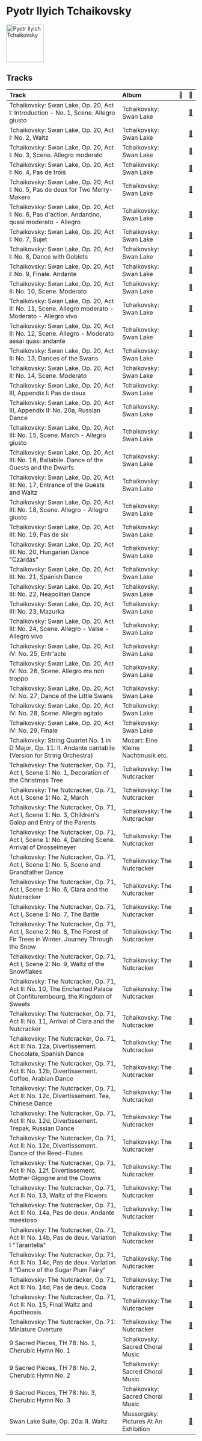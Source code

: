 
# Pyotr Ilyich Tchaikovsky


<img src="https://i.scdn.co/image/9a7c31f43e22a95f6d3c57baf4f87a3a9d2b93e0" alt="Pyotr Ilyich Tchaikovsky" width="100" />

## Tracks

| Track                                                                                                                   | Album                                 | 💚   | 🔗                                                          |
|:------------------------------------------------------------------------------------------------------------------------|:--------------------------------------|:----|:-----------------------------------------------------------|
| Tchaikovsky: Swan Lake, Op. 20, Act I: Introduction - No. 1, Scene. Allegro giusto                                      | Tchaikovsky: Swan Lake                |     | [🔗](https://open.spotify.com/track/5tNUaNoIMdJcdHGj25a7gD) |
| Tchaikovsky: Swan Lake, Op. 20, Act I: No. 2, Waltz                                                                     | Tchaikovsky: Swan Lake                |     | [🔗](https://open.spotify.com/track/7gwqbiFgNU1VddAK2XO5Wr) |
| Tchaikovsky: Swan Lake, Op. 20, Act I: No. 3, Scene. Allegro moderato                                                   | Tchaikovsky: Swan Lake                |     | [🔗](https://open.spotify.com/track/2pck96k8ppFMeyTONVAFLq) |
| Tchaikovsky: Swan Lake, Op. 20, Act I: No. 4, Pas de trois                                                              | Tchaikovsky: Swan Lake                |     | [🔗](https://open.spotify.com/track/3lE4dnrzG0FQxg67ZOl9rx) |
| Tchaikovsky: Swan Lake, Op. 20, Act I: No. 5, Pas de deux for Two Merry-Makers                                          | Tchaikovsky: Swan Lake                |     | [🔗](https://open.spotify.com/track/4c36o7MDZ6iXYedl5DMvO5) |
| Tchaikovsky: Swan Lake, Op. 20, Act I: No. 6, Pas d'action. Andantino, quasi moderato - Allegro                         | Tchaikovsky: Swan Lake                |     | [🔗](https://open.spotify.com/track/6DlYVW2A5tBGwyrVYQnGsO) |
| Tchaikovsky: Swan Lake, Op. 20, Act I: No. 7, Sujet                                                                     | Tchaikovsky: Swan Lake                |     | [🔗](https://open.spotify.com/track/5vQefc73LyaFwEPPcVspar) |
| Tchaikovsky: Swan Lake, Op. 20, Act I: No. 8, Dance with Goblets                                                        | Tchaikovsky: Swan Lake                |     | [🔗](https://open.spotify.com/track/5k4h8TjWUws1995o3eOW0X) |
| Tchaikovsky: Swan Lake, Op. 20, Act I: No. 9, Finale. Andante                                                           | Tchaikovsky: Swan Lake                |     | [🔗](https://open.spotify.com/track/30zjefBZWdYaliUSutB6xZ) |
| Tchaikovsky: Swan Lake, Op. 20, Act II: No. 10, Scene. Moderato                                                         | Tchaikovsky: Swan Lake                |     | [🔗](https://open.spotify.com/track/2xizRhme7pYeITbH1NLLGt) |
| Tchaikovsky: Swan Lake, Op. 20, Act II: No. 11, Scene. Allegro moderato - Moderato - Allegro vivo                       | Tchaikovsky: Swan Lake                |     | [🔗](https://open.spotify.com/track/5ItPxeVnRy31PwbheRAZyw) |
| Tchaikovsky: Swan Lake, Op. 20, Act II: No. 12, Scene. Allegro - Moderato assai quasi andante                           | Tchaikovsky: Swan Lake                |     | [🔗](https://open.spotify.com/track/4MK0IoF2M5oUMvOrguhyYF) |
| Tchaikovsky: Swan Lake, Op. 20, Act II: No. 13, Dances of the Swans                                                     | Tchaikovsky: Swan Lake                |     | [🔗](https://open.spotify.com/track/2LETLpcnlbL2d5IbnNYLf8) |
| Tchaikovsky: Swan Lake, Op. 20, Act II: No. 14, Scene. Moderato                                                         | Tchaikovsky: Swan Lake                |     | [🔗](https://open.spotify.com/track/3NlS13lSrtQAL9Nf7ZNoRW) |
| Tchaikovsky: Swan Lake, Op. 20, Act III, Appendix I: Pas de deux                                                        | Tchaikovsky: Swan Lake                |     | [🔗](https://open.spotify.com/track/7hh18ES59TNeJnBSVJKtmV) |
| Tchaikovsky: Swan Lake, Op. 20, Act III, Appendix II: No. 20a, Russian Dance                                            | Tchaikovsky: Swan Lake                |     | [🔗](https://open.spotify.com/track/0H9IxK78CYvsvIWa3fNpdS) |
| Tchaikovsky: Swan Lake, Op. 20, Act III: No. 15, Scene. March - Allegro giusto                                          | Tchaikovsky: Swan Lake                |     | [🔗](https://open.spotify.com/track/0x8zPL3DG2zfVSUzZQiCKL) |
| Tchaikovsky: Swan Lake, Op. 20, Act III: No. 16, Ballabile. Dance of the Guests and the Dwarfs                          | Tchaikovsky: Swan Lake                |     | [🔗](https://open.spotify.com/track/6fvore08Y6schFpAtmapXW) |
| Tchaikovsky: Swan Lake, Op. 20, Act III: No. 17, Entrance of the Guests and Waltz                                       | Tchaikovsky: Swan Lake                |     | [🔗](https://open.spotify.com/track/1RiQJx6VNLVG2SLbyiN6tK) |
| Tchaikovsky: Swan Lake, Op. 20, Act III: No. 18, Scene. Allegro - Allegro giusto                                        | Tchaikovsky: Swan Lake                |     | [🔗](https://open.spotify.com/track/2YzKk2NMadveUJ5gSMmo5W) |
| Tchaikovsky: Swan Lake, Op. 20, Act III: No. 19, Pas de six                                                             | Tchaikovsky: Swan Lake                |     | [🔗](https://open.spotify.com/track/5BgU68GB0DoFSxkwuIsLU2) |
| Tchaikovsky: Swan Lake, Op. 20, Act III: No. 20, Hungarian Dance "Czárdás"                                              | Tchaikovsky: Swan Lake                |     | [🔗](https://open.spotify.com/track/6YbcqXNj8MEclUKVeicLYU) |
| Tchaikovsky: Swan Lake, Op. 20, Act III: No. 21, Spanish Dance                                                          | Tchaikovsky: Swan Lake                |     | [🔗](https://open.spotify.com/track/3Vulgn0kOld0a561mg7yt4) |
| Tchaikovsky: Swan Lake, Op. 20, Act III: No. 22, Neapolitan Dance                                                       | Tchaikovsky: Swan Lake                |     | [🔗](https://open.spotify.com/track/4nj7bhtLH0R1xW0mybToZx) |
| Tchaikovsky: Swan Lake, Op. 20, Act III: No. 23, Mazurka                                                                | Tchaikovsky: Swan Lake                |     | [🔗](https://open.spotify.com/track/2yf6Hbs6YR3o1iEtOxr91R) |
| Tchaikovsky: Swan Lake, Op. 20, Act III: No. 24, Scene. Allegro - Valse - Allegro vivo                                  | Tchaikovsky: Swan Lake                |     | [🔗](https://open.spotify.com/track/6kmeyBsHTsgvNfng8D3r1d) |
| Tchaikovsky: Swan Lake, Op. 20, Act IV: No. 25, Entr'acte                                                               | Tchaikovsky: Swan Lake                |     | [🔗](https://open.spotify.com/track/4e1dRJR5QrPOlfjx3jShah) |
| Tchaikovsky: Swan Lake, Op. 20, Act IV: No. 26, Scene. Allegro ma non troppo                                            | Tchaikovsky: Swan Lake                |     | [🔗](https://open.spotify.com/track/4DhZXyID8nEQmTqWzZ0nC7) |
| Tchaikovsky: Swan Lake, Op. 20, Act IV: No. 27, Dance of the Little Swans                                               | Tchaikovsky: Swan Lake                |     | [🔗](https://open.spotify.com/track/4Qu4tyMIENrOgUSGGbJhb4) |
| Tchaikovsky: Swan Lake, Op. 20, Act IV: No. 28, Scene. Allegro agitato                                                  | Tchaikovsky: Swan Lake                |     | [🔗](https://open.spotify.com/track/5jg3xtvH1ZkLO2XtaefaSF) |
| Tchaikovsky: Swan Lake, Op. 20, Act IV: No. 29, Finale                                                                  | Tchaikovsky: Swan Lake                |     | [🔗](https://open.spotify.com/track/5nYUMQDawD0zfqMtqXq8Ds) |
| Tchaikovsky: String Quartet No. 1 in D Major, Op. 11: II. Andante cantabile (Version for String Orchestra)              | Mozart: Eine Kleine Nachtmusik etc.   |     | [🔗](https://open.spotify.com/track/5yOAS9wr1ZBBvXARMpnbUt) |
| Tchaikovsky: The Nutcracker, Op. 71, Act I, Scene 1: No. 1, Decoration of the Christmas Tree                            | Tchaikovsky: The Nutcracker           |     | [🔗](https://open.spotify.com/track/7hVsNjrvtfXZlzxW5vxsAi) |
| Tchaikovsky: The Nutcracker, Op. 71, Act I, Scene 1: No. 2, March                                                       | Tchaikovsky: The Nutcracker           |     | [🔗](https://open.spotify.com/track/06am46cX3Z6YlSsg0TyVHA) |
| Tchaikovsky: The Nutcracker, Op. 71, Act I, Scene 1: No. 3, Children's Galop and Entry of the Parents                   | Tchaikovsky: The Nutcracker           |     | [🔗](https://open.spotify.com/track/6yTPBtEggdlBgGEUL94sn1) |
| Tchaikovsky: The Nutcracker, Op. 71, Act I, Scene 1: No. 4, Dancing Scene. Arrival of Drosselmeyer                      | Tchaikovsky: The Nutcracker           |     | [🔗](https://open.spotify.com/track/2NodH0sMaxRFSWePxkuutP) |
| Tchaikovsky: The Nutcracker, Op. 71, Act I, Scene 1: No. 5, Scene and Grandfather Dance                                 | Tchaikovsky: The Nutcracker           |     | [🔗](https://open.spotify.com/track/7JUbQkbvdPnNqS8RdcfCtO) |
| Tchaikovsky: The Nutcracker, Op. 71, Act I, Scene 1: No. 6, Clara and the Nutcracker                                    | Tchaikovsky: The Nutcracker           |     | [🔗](https://open.spotify.com/track/460K7NeHx8ttnZa0Qqh4Vx) |
| Tchaikovsky: The Nutcracker, Op. 71, Act I, Scene 1: No. 7, The Battle                                                  | Tchaikovsky: The Nutcracker           |     | [🔗](https://open.spotify.com/track/1npEvrkd5GA8djI76r68Ay) |
| Tchaikovsky: The Nutcracker, Op. 71, Act I, Scene 2: No. 8, The Forest of Fir Trees in Winter. Journey Through the Snow | Tchaikovsky: The Nutcracker           |     | [🔗](https://open.spotify.com/track/2bM4iYnqICtB3vAGplnz0d) |
| Tchaikovsky: The Nutcracker, Op. 71, Act I, Scene 2: No. 9, Waltz of the Snowflakes                                     | Tchaikovsky: The Nutcracker           |     | [🔗](https://open.spotify.com/track/5jXB4p8pQu9Ahv10ibU8fG) |
| Tchaikovsky: The Nutcracker, Op. 71, Act II: No. 10, The Enchanted Palace of Confiturembourg, the Kingdom of Sweets     | Tchaikovsky: The Nutcracker           |     | [🔗](https://open.spotify.com/track/7KwH7xYAQ5rFja2GnJLIqD) |
| Tchaikovsky: The Nutcracker, Op. 71, Act II: No. 11, Arrival of Clara and the Nutcracker                                | Tchaikovsky: The Nutcracker           |     | [🔗](https://open.spotify.com/track/3eHV5kXt0OZmrUTrO8wzMX) |
| Tchaikovsky: The Nutcracker, Op. 71, Act II: No. 12a, Divertissement. Chocolate, Spanish Dance                          | Tchaikovsky: The Nutcracker           |     | [🔗](https://open.spotify.com/track/0W5hxw5mvLIVZu1QIw7IpP) |
| Tchaikovsky: The Nutcracker, Op. 71, Act II: No. 12b, Divertissement. Coffee, Arabian Dance                             | Tchaikovsky: The Nutcracker           |     | [🔗](https://open.spotify.com/track/13rYowrPC2dk2Jhavquy1F) |
| Tchaikovsky: The Nutcracker, Op. 71, Act II: No. 12c, Divertissement. Tea, Chinese Dance                                | Tchaikovsky: The Nutcracker           |     | [🔗](https://open.spotify.com/track/7o5DCsdl4eIqusst2pVoKX) |
| Tchaikovsky: The Nutcracker, Op. 71, Act II: No. 12d, Divertissement. Trepak, Russian Dance                             | Tchaikovsky: The Nutcracker           |     | [🔗](https://open.spotify.com/track/6kHWawEbq5Vcyp8nSHhGjs) |
| Tchaikovsky: The Nutcracker, Op. 71, Act II: No. 12e, Divertissement. Dance of the Reed-Flutes                          | Tchaikovsky: The Nutcracker           |     | [🔗](https://open.spotify.com/track/2FSMEjWvRqmrdZbsqiW8ds) |
| Tchaikovsky: The Nutcracker, Op. 71, Act II: No. 12f, Divertissement. Mother Gigogne and the Clowns                     | Tchaikovsky: The Nutcracker           |     | [🔗](https://open.spotify.com/track/4L9KpsmAbyhXOZZkSybfaU) |
| Tchaikovsky: The Nutcracker, Op. 71, Act II: No. 13, Waltz of the Flowers                                               | Tchaikovsky: The Nutcracker           |     | [🔗](https://open.spotify.com/track/0CJuLeZpCdqrqoCMXWZw8k) |
| Tchaikovsky: The Nutcracker, Op. 71, Act II: No. 14a, Pas de deux. Andante maestoso                                     | Tchaikovsky: The Nutcracker           |     | [🔗](https://open.spotify.com/track/2oUX4i8ByoaDrHHz9z5Bga) |
| Tchaikovsky: The Nutcracker, Op. 71, Act II: No. 14b, Pas de deux. Variation I "Tarantella"                             | Tchaikovsky: The Nutcracker           |     | [🔗](https://open.spotify.com/track/0HbpdVxJlwPDRqsY3TmkTQ) |
| Tchaikovsky: The Nutcracker, Op. 71, Act II: No. 14c, Pas de deux. Variation II "Dance of the Sugar Plum Fairy"         | Tchaikovsky: The Nutcracker           |     | [🔗](https://open.spotify.com/track/1oDAFTOXZGSQedBa6hXGhT) |
| Tchaikovsky: The Nutcracker, Op. 71, Act II: No. 14d, Pas de deux. Coda                                                 | Tchaikovsky: The Nutcracker           |     | [🔗](https://open.spotify.com/track/3aBr1vgaFH9QlMIXQBx9f5) |
| Tchaikovsky: The Nutcracker, Op. 71, Act II: No. 15, Final Waltz and Apotheosis                                         | Tchaikovsky: The Nutcracker           |     | [🔗](https://open.spotify.com/track/52JiOOIQ4xwLHEWdEV1aUF) |
| Tchaikovsky: The Nutcracker, Op. 71: Miniature Overture                                                                 | Tchaikovsky: The Nutcracker           |     | [🔗](https://open.spotify.com/track/11WQasJcGWgh3mvR1UiBcm) |
| 9 Sacred Pieces, TH 78: No. 1, Cherubic Hymn No. 1                                                                      | Tchaikovsky: Sacred Choral Music      |     | [🔗](https://open.spotify.com/track/7E4KpvGnw4eD55VgmdMdco) |
| 9 Sacred Pieces, TH 78: No. 2, Cherubic Hymn No. 2                                                                      | Tchaikovsky: Sacred Choral Music      |     | [🔗](https://open.spotify.com/track/1uDDH4TncZQxOCYl9TjHKh) |
| 9 Sacred Pieces, TH 78: No. 3, Cherubic Hymn No. 3                                                                      | Tchaikovsky: Sacred Choral Music      |     | [🔗](https://open.spotify.com/track/5cuTdpoXIWieDK848fuNDW) |
| Swan Lake Suite, Op. 20a: II. Waltz                                                                                     | Mussorgsky: Pictures At An Exhibition |     | [🔗](https://open.spotify.com/track/0NOiSayyUFYnLllkTdFa1k) |